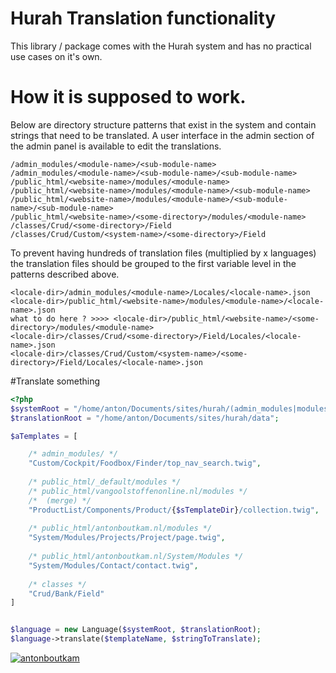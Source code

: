 # Hurah Translation functionality
This library / package comes with the Hurah system and has no practical 
use cases on it's own. 

# How it is supposed to work.
Below are directory structure patterns that exist in the system and 
contain strings that need to be translated. A user interface in the 
admin section of the admin panel is available to edit the translations.

```
/admin_modules/<module-name>/<sub-module-name>
/admin_modules/<module-name>/<sub-module-name>/<sub-module-name>
/public_html/<website-name>/modules/<module-name>
/public_html/<website-name>/modules/<module-name>/<sub-module-name>
/public_html/<website-name>/modules/<module-name>/<sub-module-name>/<sub-module-name>
/public_html/<website-name>/<some-directory>/modules/<module-name>
/classes/Crud/<some-directory>/Field
/classes/Crud/Custom/<system-name>/<some-directory>/Field
```

To prevent having hundreds of translation files (multiplied by x languages)
the translation files should be grouped to the first variable level in the 
patterns described above.

```
<locale-dir>/admin_modules/<module-name>/Locales/<locale-name>.json
<locale-dir>/public_html/<website-name>/modules/<module-name>/<locale-name>.json
what to do here ? >>>> <locale-dir>/public_html/<website-name>/<some-directory>/modules/<module-name>
<locale-dir>/classes/Crud/<some-directory>/Field/Locales/<locale-name>.json
<locale-dir>/classes/Crud/Custom/<system-name>/<some-directory>/Field/Locales/<locale-name>.json
```

#Translate something
```php
<?php
$systemRoot = "/home/anton/Documents/sites/hurah/(admin_modules|modules|classes/Crud)";
$translationRoot = "/home/anton/Documents/sites/hurah/data";

$aTemplates = [

    /* admin_modules/ */
    "Custom/Cockpit/Foodbox/Finder/top_nav_search.twig",
    
    /* public_html/_default/modules */
    /* public_html/vangoolstoffenonline.nl/modules */
    /*  (merge) */
    "ProductList/Components/Product/{$sTemplateDir}/collection.twig",
    
    /* public_html/antonboutkam.nl/modules */
    "System/Modules/Projects/Project/page.twig",
    
    /* public_html/antonboutkam.nl/System/Modules */
    "System/Modules/Contact/contact.twig",
    
    /* classes */
    "Crud/Bank/Field" 
]


$language = new Language($systemRoot, $translationRoot);
$language->translate($templateName, $stringToTranslate);

```

[![antonboutkam](https://circleci.com/gh/antonboutkam/hurah-translate.svg?style=svg)](https://antonboutkam.nl)
